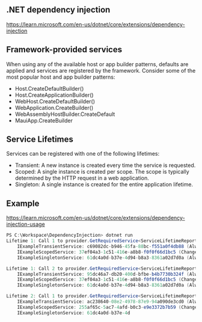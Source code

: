 ## .NET dependency injection

https://learn.microsoft.com/en-us/dotnet/core/extensions/dependency-injection

## Framework-provided services

When using any of the available host or app builder patterns, defaults are applied and services are registered by the framework. Consider some of the most popular host and app builder patterns:

* Host.CreateDefaultBuilder()
* Host.CreateApplicationBuilder()
* WebHost.CreateDefaultBuilder()
* WebApplication.CreateBuilder()
* WebAssemblyHostBuilder.CreateDefault
* MauiApp.CreateBuilder

## Service Lifetimes

Services can be registered with one of the following lifetimes:

* Transient: A new instance is created every time the service is requested.
* Scoped: A single instance is created per scope. The scope is typically determined by the HTTP request in a web application.
* Singleton: A single instance is created for the entire application lifetime.


## Example 

https://learn.microsoft.com/en-us/dotnet/core/extensions/dependency-injection-usage


```csharp
PS C:\Workspace\DependencyInjection> dotnet run
Lifetime 1: Call 1 to provider.GetRequiredService<ServiceLifetimeReporter>()
    IExampleTransientService: c69082dc-b946-45fa-88bc-f551a0f4db88 (Always different)
    IExampleScopedService: 37ef04a3-1c51-416e-a8b8-f0f0f66d1bc5 (Changes only with lifetime)
    IExampleSingletonService: 61dc4a0d-b37e-4d94-b8a3-8361a02d7d0a (Always the same)

Lifetime 1: Call 2 to provider.GetRequiredService<ServiceLifetimeReporter>()
    IExampleTransientService: 95dc46a7-db20-400d-bfbe-b4b7730b324f (Always different)
    IExampleScopedService: 37ef04a3-1c51-416e-a8b8-f0f0f66d1bc5 (Changes only with lifetime)
    IExampleSingletonService: 61dc4a0d-b37e-4d94-b8a3-8361a02d7d0a (Always the same)

Lifetime 2: Call 1 to provider.GetRequiredService<ServiceLifetimeReporter>()
    IExampleTransientService: ac238640-08e2-4978-87e9-94a090de3cd0 (Always different)
    IExampleScopedService: 255af65c-5ac7-4afd-b0c3-e9e3372b7b59 (Changes only with lifetime)
    IExampleSingletonService: 61dc4a0d-b37e-4d
```